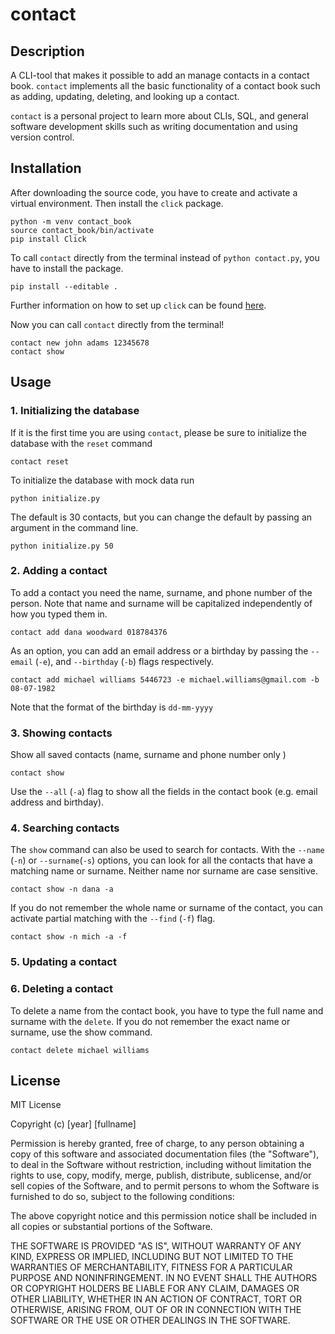 # contact

## Description

A CLI-tool that makes it possible to add an manage contacts in a contact book. `contact` implements all the basic functionality of a contact book such as adding, updating, deleting, and looking up a contact. 

`contact` is a personal project to learn more about CLIs, SQL, and general software development skills such as writing documentation and using version control. 

## Installation

After downloading the source code, you have to create and activate a virtual environment. Then install the `click` package.  

``` 
python -m venv contact_book
source contact_book/bin/activate
pip install Click
```

To call `contact` directly from the terminal instead of `python contact.py`, you have to install the package. 
```
pip install --editable .
```
Further information on how to set up `click` can be found [here](https://click.palletsprojects.com/en/7.x/setuptools/).

Now you can call `contact` directly from the terminal!
```
contact new john adams 12345678
contact show
```

## Usage

### 1. Initializing the database
If it is the first time you are using `contact`, please be sure to initialize the database with the `reset` command
```
contact reset
```
To initialize the database with mock data run
```
python initialize.py
```

The default is 30 contacts, but you can change the default by passing an argument in the command line. 
```
python initialize.py 50
```

### 2. Adding a contact

To add a contact you need the name, surname, and phone number of the person. Note that name and surname will be capitalized independently of how you typed them in.  
```
contact add dana woodward 018784376
```
As an option, you can add an email address or a birthday by passing the `--email` (`-e`), and `--birthday` (`-b`) flags respectively. 

```
contact add michael williams 5446723 -e michael.williams@gmail.com -b 08-07-1982
```
Note that the format of the birthday is `dd-mm-yyyy`

### 3. Showing contacts
Show all saved contacts (name, surname and phone number only )
```
contact show
```
Use the `--all` (`-a`) flag to show all the fields in the contact book (e.g. email address and birthday).

### 4. Searching contacts
The `show` command can also be used to search for contacts. With the `--name` (`-n`) or `--surname`(`-s`) options, you can look for all the contacts that have a matching name or surname. Neither name nor surname are case sensitive.
```
contact show -n dana -a 
```

If you do not remember the whole name or surname of the contact, you can activate partial matching with the `--find` (`-f`) flag. 
```
contact show -n mich -a -f
```

### 5. Updating a contact

### 6. Deleting a contact
To delete a name from the contact book, you have to type the full name and surname with the `delete`. If you do not remember the exact name or surname, use the show command. 
```
contact delete michael williams
``` 


## License

MIT License

Copyright (c) [year] [fullname]

Permission is hereby granted, free of charge, to any person obtaining a copy
of this software and associated documentation files (the "Software"), to deal
in the Software without restriction, including without limitation the rights
to use, copy, modify, merge, publish, distribute, sublicense, and/or sell
copies of the Software, and to permit persons to whom the Software is
furnished to do so, subject to the following conditions:

The above copyright notice and this permission notice shall be included in all
copies or substantial portions of the Software.

THE SOFTWARE IS PROVIDED "AS IS", WITHOUT WARRANTY OF ANY KIND, EXPRESS OR
IMPLIED, INCLUDING BUT NOT LIMITED TO THE WARRANTIES OF MERCHANTABILITY,
FITNESS FOR A PARTICULAR PURPOSE AND NONINFRINGEMENT. IN NO EVENT SHALL THE
AUTHORS OR COPYRIGHT HOLDERS BE LIABLE FOR ANY CLAIM, DAMAGES OR OTHER
LIABILITY, WHETHER IN AN ACTION OF CONTRACT, TORT OR OTHERWISE, ARISING FROM,
OUT OF OR IN CONNECTION WITH THE SOFTWARE OR THE USE OR OTHER DEALINGS IN THE
SOFTWARE.


